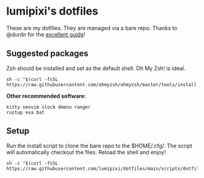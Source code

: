 # lumipixi's dotfiles
These are my dotfiles. They are managed via a bare repo. Thanks to @durdn for the [excellent guide](https://www.atlassian.com/git/tutorials/dotfiles)!

## Suggested packages
Zsh should be installed and set as the default shell. Oh My Zsh! is ideal.
```
sh -c "$(curl -fsSL https://raw.githubusercontent.com/ohmyzsh/ohmyzsh/master/tools/install.sh)"
```
**Other recommended software:**
```
kitty neovim slock dmenu ranger
rustup exa bat
```

## Setup
Run the install script to clone the bare repo to the $HOME/.cfg/. The script will automatically checkout the files. Reload the shell and enjoy!
```
sh -c "$(curl -fsSL https://raw.githubusercontent.com/lumipixi/dotfiles/main/scripts/dotfiles/install.sh)"
```
